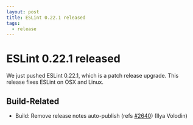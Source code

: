 ```yaml
---
layout: post
title: ESLint 0.22.1 released
tags:
  - release
---
```

# ESLint 0.22.1 released

We just pushed ESLint 0.22.1, which is a patch release upgrade. This release fixes ESLint on OSX and Linux.

## Build-Related

* Build: Remove release notes auto-publish (refs [#2640](https://github.com/eslint/eslint/issues/2640)) (Ilya Volodin)
